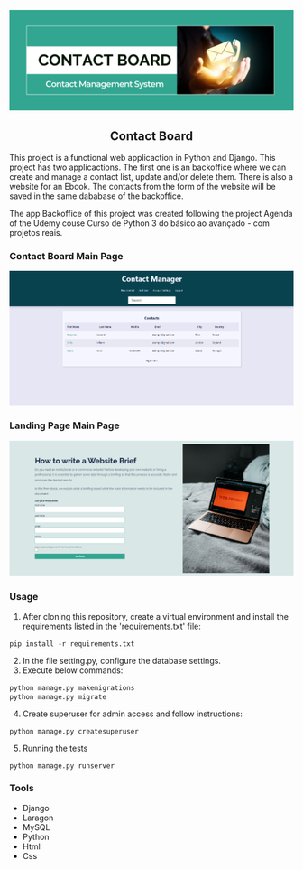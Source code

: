 ![Contact Board Banner Image](/landingpage/static/landingpage/images/Github_header.png)
<h2 align='center'>Contact Board</h2>

This project is a functional web applicaction in Python and Django. This project has two applicactions. The first one is an backoffice where we can create and manage a contact list, update and/or delete them. There is also a website for an Ebook. The contacts from the form of the website will be saved in the same dababase of the backoffice.

The app Backoffice of this project was created following the project Agenda of the Udemy couse Curso de Python 3 do básico ao avançado - com projetos reais.

### Contact Board Main Page
![Contact Board main Image](/landingpage/static/landingpage/images/contact_manager.png)

### Landing Page Main Page
![Landingpage main Image](/landingpage/static/landingpage/images/landingpage.png)


### Usage

1. After cloning this repository, create a virtual environment and install the requirements listed in the 'requirements.txt' file:

```
pip install -r requirements.txt
```

2. In the file setting.py, configure the database settings.
3. Execute below commands:

```
python manage.py makemigrations
python manage.py migrate
```

4. Create superuser for admin access and follow instructions:

```
python manage.py createsuperuser
```

5. Running the tests
   
```
python manage.py runserver
```

### Tools
+ Django
+ Laragon
+ MySQL
+ Python
+ Html
+ Css
